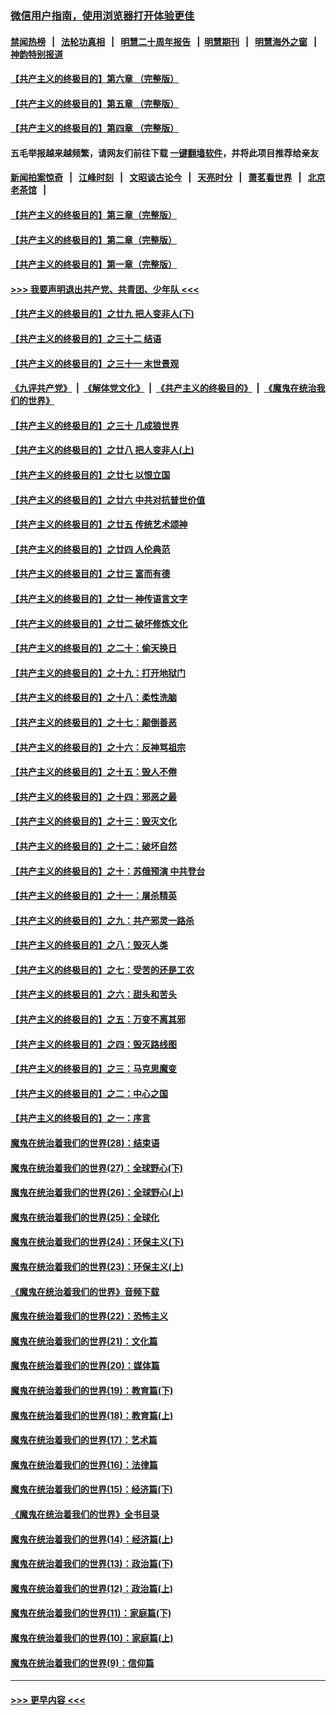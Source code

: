 ### [微信用户指南，使用浏览器打开体验更佳](https://github.com/gfw-breaker/banned-news1/blob/master/indexes/wechat-guide.md?t=0)
#### [禁闻热榜](热点新闻.md?t=0)  &nbsp;&nbsp;|&nbsp;&nbsp; [法轮功真相](https://github.com/gfw-breaker/truth/blob/master/README.md?t=0) &nbsp;&nbsp;|&nbsp;&nbsp; [明慧二十周年报告](https://github.com/gfw-breaker/mh-reports/blob/master/README.md?t=0) &nbsp;&nbsp;|&nbsp;&nbsp;[明慧期刊](https://github.com/gfw-breaker/mh-qikan) &nbsp;&nbsp;|&nbsp;&nbsp; [明慧海外之窗](https://github.com/gfw-breaker/mh-news/blob/master/README.md?t=0) &nbsp;&nbsp;|&nbsp;&nbsp; [神韵特别报道](https://github.com/gfw-breaker/mh-news/blob/master/shenyun.md?t=0)
#### [【共产主义的终极目的】第六章 （完整版）](../pages/nsc422/n11428913.md?t=02111655) 
#### [【共产主义的终极目的】第五章 （完整版）](../pages/nsc422/n11428912.md?t=02111655) 
#### [【共产主义的终极目的】第四章 （完整版）](../pages/nsc422/n11428907.md?t=02111655) 
#### 五毛举报越来越频繁，请网友们前往下载 [一键翻墙软件](https://github.com/gfw-breaker/ssr-accounts)，并将此项目推荐给亲友
#### [新闻拍案惊奇](https://github.com/gfw-breaker/banned-news1/blob/master/pages/link4.md) &nbsp;&nbsp;|&nbsp;&nbsp; [江峰时刻](https://github.com/gfw-breaker/banned-news1/blob/master/pages/link4.md) &nbsp;&nbsp;|&nbsp;&nbsp; [文昭谈古论今](https://github.com/gfw-breaker/banned-news1/blob/master/pages/link4.md) &nbsp;&nbsp;|&nbsp;&nbsp; [天亮时分](https://github.com/gfw-breaker/banned-news1/blob/master/pages/link4.md) &nbsp;&nbsp;|&nbsp;&nbsp; [萧茗看世界](https://github.com/gfw-breaker/banned-news1/blob/master/pages/link4.md) &nbsp;&nbsp;|&nbsp;&nbsp; [北京老茶馆](https://github.com/gfw-breaker/banned-news1/blob/master/pages/link4.md) &nbsp;&nbsp;|&nbsp;&nbsp; 
#### [【共产主义的终极目的】第三章（完整版）](../pages/nsc422/n11428848.md?t=02111655) 
#### [【共产主义的终极目的】第二章（完整版）](../pages/nsc422/n11428831.md?t=02111655) 
#### [【共产主义的终极目的】第一章（完整版）](../pages/nsc422/n11417651.md?t=02111655) 
#### [>>> 我要声明退出共产党、共青团、少年队 <<<](https://github.com/begood0513/goodnews/blob/master/quit/letter.md) 
#### [【共产主义的终极目的】之廿九 把人变非人(下)](../pages/nsc422/n11344140.md?t=02111655) 
#### [【共产主义的终极目的】之三十二 结语](../pages/nsc422/n11360535.md?t=02111655) 
#### [【共产主义的终极目的】之三十一 末世景观](../pages/nsc422/n11351129.md?t=02111655) 
#### [《九评共产党》](https://github.com/begood0513/9ping.md/blob/master/README.md) &nbsp;|&nbsp; [《解体党文化》](../../../../jtdwh.md/blob/master/README.md)  &nbsp;|&nbsp; [《共产主义的终极目的》](../../../../gczydzjmd.md/blob/master/README.md) &nbsp;|&nbsp; [《魔鬼在统治我们的世界》](../../../../mgztzwmdsj.md/blob/master/README.md) 
#### [【共产主义的终极目的】之三十 几成狼世界](../pages/nsc422/n11348280.md?t=02111655) 
#### [【共产主义的终极目的】之廿八 把人变非人(上)](../pages/nsc422/n11340492.md?t=02111655) 
#### [【共产主义的终极目的】之廿七 以恨立国](../pages/nsc422/n11336944.md?t=02111655) 
#### [【共产主义的终极目的】之廿六 中共对抗普世价值](../pages/nsc422/n11324785.md?t=02111655) 
#### [【共产主义的终极目的】之廿五 传统艺术颂神](../pages/nsc422/n11296396.md?t=02111655) 
#### [【共产主义的终极目的】之廿四 人伦典范](../pages/nsc422/n11296397.md?t=02111655) 
#### [【共产主义的终极目的】之廿三 富而有德](../pages/nsc422/n11283598.md?t=02111655) 
#### [【共产主义的终极目的】之廿一 神传语言文字](../pages/nsc422/n11263265.md?t=02111655) 
#### [【共产主义的终极目的】之廿二 破坏修炼文化](../pages/nsc422/n11245728.md?t=02111655) 
#### [【共产主义的终极目的】之二十：偷天换日](../pages/nsc422/n11238846.md?t=02111655) 
#### [【共产主义的终极目的】之十九：打开地狱门](../pages/nsc422/n11206376.md?t=02111655) 
#### [【共产主义的终极目的】之十八：柔性洗脑](../pages/nsc422/n11199994.md?t=02111655) 
#### [【共产主义的终极目的】之十七：颠倒善恶](../pages/nsc422/n11179782.md?t=02111655) 
#### [【共产主义的终极目的】之十六：反神骂祖宗](../pages/nsc422/n11166798.md?t=02111655) 
#### [【共产主义的终极目的】之十五：毁人不倦](../pages/nsc422/n11166792.md?t=02111655) 
#### [【共产主义的终极目的】之十四：邪恶之最](../pages/nsc422/n11150249.md?t=02111655) 
#### [【共产主义的终极目的】之十三：毁灭文化](../pages/nsc422/n11135227.md?t=02111655) 
#### [【共产主义的终极目的】之十二：破坏自然](../pages/nsc422/n11135214.md?t=02111655) 
#### [【共产主义的终极目的】之十：苏俄预演 中共登台](../pages/nsc422/n11118424.md?t=02111655) 
#### [【共产主义的终极目的】之十一：屠杀精英](../pages/nsc422/n11118442.md?t=02111655) 
#### [【共产主义的终极目的】之九：共产邪灵一路杀](../pages/nsc422/n11114139.md?t=02111655) 
#### [【共产主义的终极目的】之八：毁灭人类](../pages/nsc422/n11108503.md?t=02111655) 
#### [【共产主义的终极目的】之七：受苦的还是工农](../pages/nsc422/n11101809.md?t=02111655) 
#### [【共产主义的终极目的】之六：甜头和苦头](../pages/nsc422/n11096971.md?t=02111655) 
#### [【共产主义的终极目的】之五：万变不离其邪](../pages/nsc422/n11091285.md?t=02111655) 
#### [【共产主义的终极目的】之四：毁灭路线图](../pages/nsc422/n11086284.md?t=02111655) 
#### [【共产主义的终极目的】之三：马克思魔变](../pages/nsc422/n11061941.md?t=02111655) 
#### [【共产主义的终极目的】之二：中心之国](../pages/nsc422/n11047728.md?t=02111655) 
#### [【共产主义的终极目的】之一：序言](../pages/nsc422/n11086077.md?t=02111655) 
#### [魔鬼在统治着我们的世界(28)：结束语](../pages/nsc422/n10936246.md?t=02111655) 
#### [魔鬼在统治着我们的世界(27)：全球野心(下)](../pages/nsc422/n10928319.md?t=02111655) 
#### [魔鬼在统治着我们的世界(26)：全球野心(上)](../pages/nsc422/n10900318.md?t=02111655) 
#### [魔鬼在统治着我们的世界(25)：全球化](../pages/nsc422/n10788205.md?t=02111655) 
#### [魔鬼在统治着我们的世界(24)：环保主义(下)](../pages/nsc422/n10695307.md?t=02111655) 
#### [魔鬼在统治着我们的世界(23)：环保主义(上)](../pages/nsc422/n10688613.md?t=02111655) 
#### [《魔鬼在统治着我们的世界》音频下载](../pages/nsc422/n10635553.md?t=02111655) 
#### [魔鬼在统治着我们的世界(22)：恐怖主义](../pages/nsc422/n10614727.md?t=02111655) 
#### [魔鬼在统治着我们的世界(21)：文化篇](../pages/nsc422/n10597706.md?t=02111655) 
#### [魔鬼在统治着我们的世界(20)：媒体篇](../pages/nsc422/n10586579.md?t=02111655) 
#### [魔鬼在统治着我们的世界(19)：教育篇(下)](../pages/nsc422/n10564808.md?t=02111655) 
#### [魔鬼在统治着我们的世界(18)：教育篇(上)](../pages/nsc422/n10526970.md?t=02111655) 
#### [魔鬼在统治着我们的世界(17)：艺术篇](../pages/nsc422/n10499093.md?t=02111655) 
#### [魔鬼在统治着我们的世界(16)：法律篇](../pages/nsc422/n10485969.md?t=02111655) 
#### [魔鬼在统治着我们的世界(15)：经济篇(下)](../pages/nsc422/n10469975.md?t=02111655) 
#### [《魔鬼在统治着我们的世界》全书目录](../pages/nsc422/n10464261.md?t=02111655) 
#### [魔鬼在统治着我们的世界(14)：经济篇(上)](../pages/nsc422/n10457370.md?t=02111655) 
#### [魔鬼在统治着我们的世界(13)：政治篇(下)](../pages/nsc422/n10448270.md?t=02111655) 
#### [魔鬼在统治着我们的世界(12)：政治篇(上)](../pages/nsc422/n10444576.md?t=02111655) 
#### [魔鬼在统治着我们的世界(11)：家庭篇(下)](../pages/nsc422/n10440961.md?t=02111655) 
#### [魔鬼在统治着我们的世界(10)：家庭篇(上)](../pages/nsc422/n10435448.md?t=02111655) 
#### [魔鬼在统治着我们的世界(9)：信仰篇](../pages/nsc422/n10432159.md?t=02111655) 

----
#### [ >>> 更早内容 <<< ](../indexes/nsc422-earlier.md)
